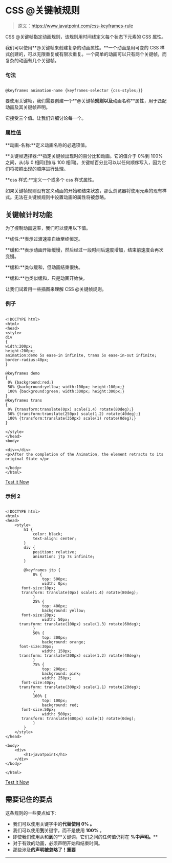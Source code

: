 # CSS @关键帧规则

> 原文：<https://www.javatpoint.com/css-keyframes-rule>

CSS @关键帧指定动画规则，该规则用时间线定义每个状态下元素的 CSS 属性。

我们可以使用**@关键帧来创建复杂的动画属性。**一个动画是用可变的 CSS 样式创建的，可以无限重复或有限次重复。一个简单的动画可以只有两个关键帧，而复杂的动画有几个关键帧。

### 句法

```

@keyframes animation-name {keyframes-selector {css-styles;}}

```

要使用关键帧，我们需要创建一个**@关键帧**规则以及**动画名称**属性，用于匹配动画及其关键帧声明。

它接受三个值。让我们详细讨论每一个。

### 属性值

**动画-名称:**定义动画名称的必选项值。

**关键帧选择器:**指定关键帧出现时的百分比和动画。它的值介于 0%到 100%之间，从(与 0 相同)到(与 100 相同)。关键帧百分比可以以任何顺序写入，因为它们将按照出现的顺序进行处理。

**css 样式:**定义一个或多个 css 样式属性。

如果关键帧规则没有定义动画的开始和结束状态，那么浏览器将使用元素的现有样式。无法在关键帧规则中设置动画的属性将被忽略。

## 关键帧计时功能

为了控制动画速率，我们可以使用以下值。

**线性:**表示过渡速率自始至终恒定。

**缓和:**表示动画开始缓慢，然后经过一段时间后速度增加，结束前速度会再次变慢。

**缓和:**类似缓和，但动画结束很快。

**缓和:**也类似缓和，只是动画开始快。

让我们试着用一些插图来理解 CSS @关键帧规则。

### 例子

```

<!DOCTYPE html>
<html>
<head>
<style> 
div
{
width:200px;
height:200px;
animation:demo 5s ease-in infinite, trans 5s ease-in-out infinite;
border-radius:40px;
}

@keyframes demo
{
 0% {background:red;}
 50% {background:yellow; width:100px; height:100px;}
 100% {background:green; width:300px; height:300px;}
}
@keyframes trans
{
 0% {transform:translate(0px) scale(1.4) rotate(80deg);}
 50% {transform:translate(250px) scale(1.2) rotate(40deg);}
 100% {transform:translate(350px) scale(1) rotate(0deg);}
}

</style>
</head>
<body>

<div></div>
<p>After the completion of the Animation, the element retracts to its original State </p>

</body>
</html>

```

[Test it Now](https://www.javatpoint.com/oprweb/test.jsp?filename=CSSkeyframesrule1)

### 示例 2

```

<!DOCTYPE html> 
<html> 
<head> 
    <style>  
        h1 { 
            color: black; 
            text-align: center; 
        } 
        div { 
            position: relative; 
            animation: jtp 7s infinite; 
        } 

        @keyframes jtp { 
            0% { 
                top: 500px;  
                width: 0px;
	   font-size:10px;
	   transform: translate(0px) scale(1.4) rotate(80deg);
            } 
            25% { 
                top: 400px;  
                background: yellow;  
	   font-size:20px;
                width: 50px; 
	  transform: translate(100px) scale(1.3) rotate(60deg);
            } 
            50% { 
                top: 300px;  
                background: orange;
	  font-size:30px;
                width: 150px; 
	  transform: translate(200px) scale(1.2) rotate(40deg);
            } 
            75% { 
                top: 200px;  
                background: pink;  
                width: 250px; 
	   font-size:40px;
	  transform: translate(300px) scale(1.1) rotate(20deg);
            } 
            100% { 
                top: 100px;  
                background: red;
	   font-size:50px;
                width: 500px;			
	   transform: translate(400px) scale(1) rotate(0deg);
            } 
        } 
    </style> 
</head> 

<body> 
    <div> 
        <h1>javaTpoint</h1> 
    </div> 
</body> 

</html> 

```

[Test it Now](https://www.javatpoint.com/oprweb/test.jsp?filename=CSSkeyframesrule2)

## 需要记住的要点

这条规则的一些要点如下:

*   我们可以使用关键字中的**代替使用 **0%** 。**
*   我们可以使用**到**关键字，而不是使用 **100%** 。
*   即使我们使用从和**到**的**关键词，它们之间的任何值仍将在 **%中声明。****
*   对于有效的动画，必须声明开始和结束时间。
*   那些涉及**的声明被忽略了！重要**

* * *